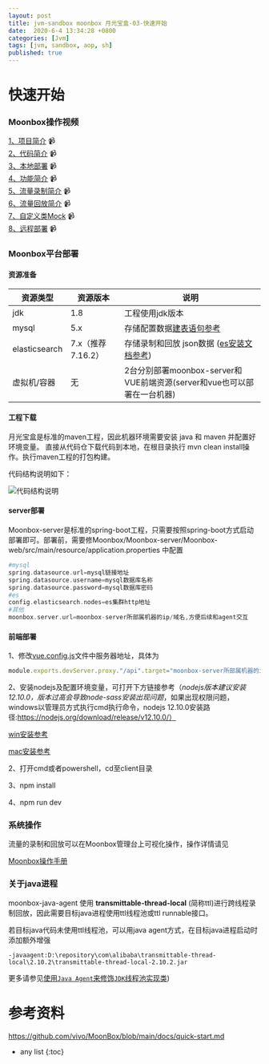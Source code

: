 ```yaml
---
layout: post
title: jvm-sandbox moonbox 月光宝盒-03-快速开始
date:  2020-6-4 13:34:28 +0800
categories: [Jvm]
tags: [jvm, sandbox, aop, sh]
published: true
---
```


# **快速开始**

### Moonbox操作视频

[1、项目简介](https://www.bilibili.com/video/BV1GD4y1A7bk/) 📹 <br>
[2、代码简介](https://www.bilibili.com/video/BV1Hv4y1W7o5/) 📹 <br>
[3、本地部署](https://www.bilibili.com/video/BV1454y1w7m1/) 📹 <br>
[4、功能简介](https://www.bilibili.com/video/BV16o4y1e7Em/) 📹 <br>
[5、流量录制简介](https://www.bilibili.com/video/BV15M411H7sC/) 📹<br>
[6、流量回放简介](https://www.bilibili.com/video/BV1xD4y1A766/) 📹<br>
[7、自定义类Mock](https://www.bilibili.com/video/BV1614y1F7e9/) 📹<br>
[8、远程部署](https://www.bilibili.com/video/BV1Ae4y1c7Wn/) 📹<br>

### Moonbox平台部署

#### 资源准备

| 资源类型          | 资源版本          | 说明                                                                        |
|---------------|---------------|---------------------------------------------------------------------------|
| jdk           | 1.8           | 工程使用jdk版本                                                                 |
| mysql         | 5.x           | 存储配置数据[建表语句参考](.https://github.com/vivo/MoonBox/blob/main/docs/db/mysql)                                                |
| elasticsearch | 7.x（推荐7.16.2） | 存储录制和回放 json数据 ([es安装文档参考](https://developer.aliyun.com/article/1054281)) |
| 虚拟机/容器        | 无             | 2台分别部署moonbox-server和VUE前端资源(server和vue也可以部署在一台机器)                        |

#### 工程下载
月光宝盒是标准的maven工程，因此机器环境需要安装 java 和 maven 并配置好环境变量。
直接从代码仓下载代码到本地，在根目录执行 mvn clean install操作。执行maven工程的打包构建。

代码结构说明如下：

![代码结构说明](https://github.com/vivo/MoonBox/blob/main/docs/images/guide/1671096113564.png?raw=true)

#### server部署

Moonbox-server是标准的spring-boot工程，只需要按照spring-boot方式启动部署即可。部署前，需要修Moonbox/Moonbox-server/Moonbox-web/src/main/resource/application.properties 中配置

```php
#mysql
spring.datasource.url=mysql链接地址
spring.datasource.username=mysql数据库名称
spring.datasource.password=mysql数据库密码
#es
config.elasticsearch.nodes=es集群http地址
#其他
moonbox.server.url=moonbox-server所部属机器的ip/域名,方便后续和agent交互
```

#### 前端部署

1、修改[vue.config.js](.https://github.com/vivo/MoonBox/blob/main/docs/client/vue.config.js)文件中服务器地址，具体为
```js
module.exports.devServer.proxy."/api".target="moonbox-server所部属机器的ip/域名"
```
2、安装nodejs及配置环境变量，可打开下方链接参考（*nodejs版本建议安装12.10.0，版本过高会导致node-sass安装出现问题*，如果出现权限问题，windows以管理员方式执行cmd执行命令，nodejs 12.10.0安装路径:https://nodejs.org/download/release/v12.10.0/）

[win安装参考](https://zhuanlan.zhihu.com/p/86241466?utm_source=wechat_session)

[mac安装参考](https://blog.csdn.net/m0_67402588/article/details/126075205)

2、打开cmd或者powershell，cd至client目录

3、npm install

4、npm run dev

### 系统操作

流量的录制和回放可以在Moonbox管理台上可视化操作，操作详情请见

[Moonbox操作手册](https://github.com/vivo/MoonBox/blob/main/docs/user-guide.md)

### 关于java进程

moonbox-java-agent 使用 **transmittable-thread-local** (简称ttl)进行跨线程录制回放，因此需要目标java进程使用ttl线程池或ttl runnable接口。

若目标java代码未使用ttl线程池，可以用java agent方式，在目标java进程启动时添加额外增强

```
-javaagent:D:\repository\com\alibaba\transmittable-thread-local\2.10.2\transmittable-thread-local-2.10.2.jar
```

更多请参见[使用`Java Agent`来修饰`JDK`线程池实现类](https://github.com/alibaba/transmittable-thread-local/blob/master/README.md#23-%E4%BD%BF%E7%94%A8java-agent%E6%9D%A5%E4%BF%AE%E9%A5%B0jdk%E7%BA%BF%E7%A8%8B%E6%B1%A0%E5%AE%9E%E7%8E%B0%E7%B1%BB))

# 参考资料

https://github.com/vivo/MoonBox/blob/main/docs/quick-start.md

* any list
{:toc}